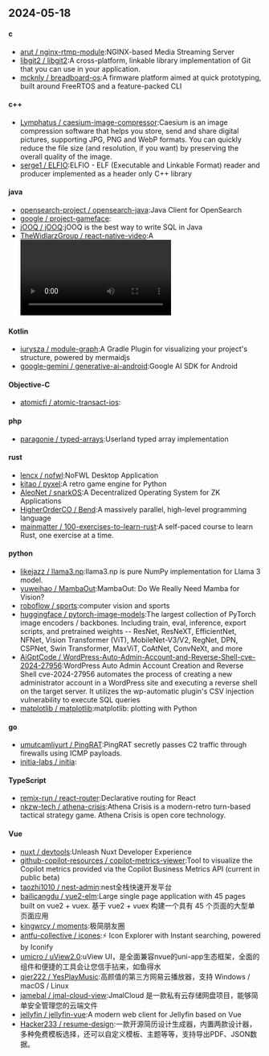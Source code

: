 ## 2024-05-18
#### c
* [arut / nginx-rtmp-module](https://github.com/arut/nginx-rtmp-module):NGINX-based Media Streaming Server
* [libgit2 / libgit2](https://github.com/libgit2/libgit2):A cross-platform, linkable library implementation of Git that you can use in your application.
* [mcknly / breadboard-os](https://github.com/mcknly/breadboard-os):A firmware platform aimed at quick prototyping, built around FreeRTOS and a feature-packed CLI
#### c++
* [Lymphatus / caesium-image-compressor](https://github.com/Lymphatus/caesium-image-compressor):Caesium is an image compression software that helps you store, send and share digital pictures, supporting JPG, PNG and WebP formats. You can quickly reduce the file size (and resolution, if you want) by preserving the overall quality of the image.
* [serge1 / ELFIO](https://github.com/serge1/ELFIO):ELFIO - ELF (Executable and Linkable Format) reader and producer implemented as a header only C++ library
#### java
* [opensearch-project / opensearch-java](https://github.com/opensearch-project/opensearch-java):Java Client for OpenSearch
* [google / project-gameface](https://github.com/google/project-gameface):
* [jOOQ / jOOQ](https://github.com/jOOQ/jOOQ):jOOQ is the best way to write SQL in Java
* [TheWidlarzGroup / react-native-video](https://github.com/TheWidlarzGroup/react-native-video):A <Video /> component for react-native
#### Kotlin
* [iurysza / module-graph](https://github.com/iurysza/module-graph):A Gradle Plugin for visualizing your project's structure, powered by mermaidjs
* [google-gemini / generative-ai-android](https://github.com/google-gemini/generative-ai-android):Google AI SDK for Android
#### Objective-C
* [atomicfi / atomic-transact-ios](https://github.com/atomicfi/atomic-transact-ios):
#### php
* [paragonie / typed-arrays](https://github.com/paragonie/typed-arrays):Userland typed array implementation
#### rust
* [lencx / nofwl](https://github.com/lencx/nofwl):NoFWL Desktop Application
* [kitao / pyxel](https://github.com/kitao/pyxel):A retro game engine for Python
* [AleoNet / snarkOS](https://github.com/AleoNet/snarkOS):A Decentralized Operating System for ZK Applications
* [HigherOrderCO / Bend](https://github.com/HigherOrderCO/Bend):A massively parallel, high-level programming language
* [mainmatter / 100-exercises-to-learn-rust](https://github.com/mainmatter/100-exercises-to-learn-rust):A self-paced course to learn Rust, one exercise at a time.
#### python
* [likejazz / llama3.np](https://github.com/likejazz/llama3.np):llama3.np is pure NumPy implementation for Llama 3 model.
* [yuweihao / MambaOut](https://github.com/yuweihao/MambaOut):MambaOut: Do We Really Need Mamba for Vision?
* [roboflow / sports](https://github.com/roboflow/sports):computer vision and sports
* [huggingface / pytorch-image-models](https://github.com/huggingface/pytorch-image-models):The largest collection of PyTorch image encoders / backbones. Including train, eval, inference, export scripts, and pretrained weights -- ResNet, ResNeXT, EfficientNet, NFNet, Vision Transformer (ViT), MobileNet-V3/V2, RegNet, DPN, CSPNet, Swin Transformer, MaxViT, CoAtNet, ConvNeXt, and more
* [AiGptCode / WordPress-Auto-Admin-Account-and-Reverse-Shell-cve-2024-27956](https://github.com/AiGptCode/WordPress-Auto-Admin-Account-and-Reverse-Shell-cve-2024-27956):WordPress Auto Admin Account Creation and Reverse Shell cve-2024-27956 automates the process of creating a new administrator account in a WordPress site and executing a reverse shell on the target server. It utilizes the wp-automatic plugin's CSV injection vulnerability to execute SQL queries
* [matplotlib / matplotlib](https://github.com/matplotlib/matplotlib):matplotlib: plotting with Python
#### go
* [umutcamliyurt / PingRAT](https://github.com/umutcamliyurt/PingRAT):PingRAT secretly passes C2 traffic through firewalls using ICMP payloads.
* [initia-labs / initia](https://github.com/initia-labs/initia):
#### TypeScript
* [remix-run / react-router](https://github.com/remix-run/react-router):Declarative routing for React
* [nkzw-tech / athena-crisis](https://github.com/nkzw-tech/athena-crisis):Athena Crisis is a modern-retro turn-based tactical strategy game. Athena Crisis is open core technology.
#### Vue
* [nuxt / devtools](https://github.com/nuxt/devtools):Unleash Nuxt Developer Experience
* [github-copilot-resources / copilot-metrics-viewer](https://github.com/github-copilot-resources/copilot-metrics-viewer):Tool to visualize the Copilot metrics provided via the Copilot Business Metrics API (current in public beta)
* [taozhi1010 / nest-admin](https://github.com/taozhi1010/nest-admin):nest全栈快速开发平台
* [bailicangdu / vue2-elm](https://github.com/bailicangdu/vue2-elm):Large single page application with 45 pages built on vue2 + vuex. 基于 vue2 + vuex 构建一个具有 45 个页面的大型单页面应用
* [kingwrcy / moments](https://github.com/kingwrcy/moments):极简朋友圈
* [antfu-collective / icones](https://github.com/antfu-collective/icones):⚡️ Icon Explorer with Instant searching, powered by Iconify
* [umicro / uView2.0](https://github.com/umicro/uView2.0):uView UI，是全面兼容nvue的uni-app生态框架，全面的组件和便捷的工具会让您信手拈来，如鱼得水
* [qier222 / YesPlayMusic](https://github.com/qier222/YesPlayMusic):高颜值的第三方网易云播放器，支持 Windows / macOS / Linux
* [jamebal / jmal-cloud-view](https://github.com/jamebal/jmal-cloud-view):JmalCloud 是一款私有云存储网盘项目，能够简单安全管理您的云端文件
* [jellyfin / jellyfin-vue](https://github.com/jellyfin/jellyfin-vue):A modern web client for Jellyfin based on Vue
* [Hacker233 / resume-design](https://github.com/Hacker233/resume-design):一款开源简历设计生成器，内置两款设计器，多种免费模板选择，还可以自定义模板、主题等等，支持导出PDF、JSON数据。
